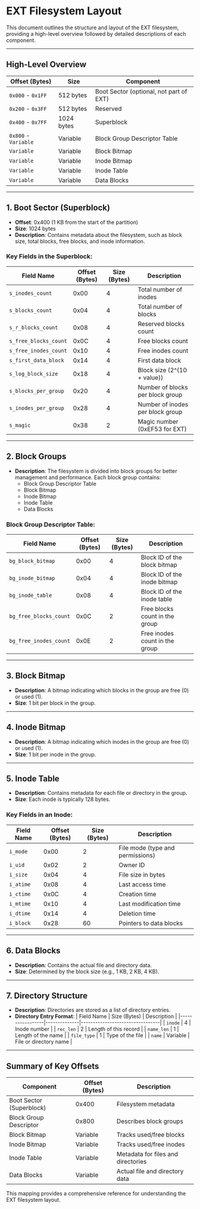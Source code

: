 # EXT Filesystem Layout

This document outlines the structure and layout of the EXT filesystem, providing a high-level overview followed by detailed descriptions of each component.

---

## High-Level Overview

| **Offset (Bytes)**         | **Size**       | **Component**                              |
|----------------------------|----------------|--------------------------------------------|
| `0x000` - `0x1FF`          | 512 bytes      | Boot Sector (optional, not part of EXT)    |
| `0x200` - `0x3FF`          | 512 bytes      | Reserved                                   |
| `0x400` - `0x7FF`          | 1024 bytes     | Superblock                                 |
| `0x800` - `Variable`       | Variable       | Block Group Descriptor Table               |
| `Variable`                 | Variable       | Block Bitmap                               |
| `Variable`                 | Variable       | Inode Bitmap                               |
| `Variable`                 | Variable       | Inode Table                                |
| `Variable`                 | Variable       | Data Blocks                                |

---

## 1. Boot Sector (Superblock)
- **Offset**: 0x400 (1 KB from the start of the partition)
- **Size**: 1024 bytes
- **Description**: Contains metadata about the filesystem, such as block size, total blocks, free blocks, and inode information.

### Key Fields in the Superblock:
| Field Name              | Offset (Bytes) | Size (Bytes) | Description                              |
|-------------------------|----------------|--------------|------------------------------------------|
| `s_inodes_count`        | 0x00           | 4            | Total number of inodes                  |
| `s_blocks_count`        | 0x04           | 4            | Total number of blocks                  |
| `s_r_blocks_count`      | 0x08           | 4            | Reserved blocks count                   |
| `s_free_blocks_count`   | 0x0C           | 4            | Free blocks count                       |
| `s_free_inodes_count`   | 0x10           | 4            | Free inodes count                       |
| `s_first_data_block`    | 0x14           | 4            | First data block                        |
| `s_log_block_size`      | 0x18           | 4            | Block size (2^(10 + value))             |
| `s_blocks_per_group`    | 0x20           | 4            | Number of blocks per block group        |
| `s_inodes_per_group`    | 0x28           | 4            | Number of inodes per block group        |
| `s_magic`               | 0x38           | 2            | Magic number (0xEF53 for EXT)           |

---

## 2. Block Groups
- **Description**: The filesystem is divided into block groups for better management and performance. Each block group contains:
  - Block Group Descriptor Table
  - Block Bitmap
  - Inode Bitmap
  - Inode Table
  - Data Blocks

### Block Group Descriptor Table:
| Field Name              | Offset (Bytes) | Size (Bytes) | Description                              |
|-------------------------|----------------|--------------|------------------------------------------|
| `bg_block_bitmap`       | 0x00           | 4            | Block ID of the block bitmap            |
| `bg_inode_bitmap`       | 0x04           | 4            | Block ID of the inode bitmap            |
| `bg_inode_table`        | 0x08           | 4            | Block ID of the inode table             |
| `bg_free_blocks_count`  | 0x0C           | 2            | Free blocks count in the group          |
| `bg_free_inodes_count`  | 0x0E           | 2            | Free inodes count in the group          |

---

## 3. Block Bitmap
- **Description**: A bitmap indicating which blocks in the group are free (0) or used (1).
- **Size**: 1 bit per block in the group.

---

## 4. Inode Bitmap
- **Description**: A bitmap indicating which inodes in the group are free (0) or used (1).
- **Size**: 1 bit per inode in the group.

---

## 5. Inode Table
- **Description**: Contains metadata for each file or directory in the group.
- **Size**: Each inode is typically 128 bytes.

### Key Fields in an Inode:
| Field Name              | Offset (Bytes) | Size (Bytes) | Description                              |
|-------------------------|----------------|--------------|------------------------------------------|
| `i_mode`                | 0x00           | 2            | File mode (type and permissions)        |
| `i_uid`                 | 0x02           | 2            | Owner ID                                |
| `i_size`                | 0x04           | 4            | File size in bytes                      |
| `i_atime`               | 0x08           | 4            | Last access time                        |
| `i_ctime`               | 0x0C           | 4            | Creation time                           |
| `i_mtime`               | 0x10           | 4            | Last modification time                  |
| `i_dtime`               | 0x14           | 4            | Deletion time                           |
| `i_block`               | 0x28           | 60           | Pointers to data blocks                 |

---

## 6. Data Blocks
- **Description**: Contains the actual file and directory data.
- **Size**: Determined by the block size (e.g., 1 KB, 2 KB, 4 KB).

---

## 7. Directory Structure
- **Description**: Directories are stored as a list of directory entries.
- **Directory Entry Format**:
  | Field Name      | Size (Bytes) | Description                     |
  |-----------------|--------------|---------------------------------|
  | `inode`         | 4            | Inode number                   |
  | `rec_len`       | 2            | Length of this record          |
  | `name_len`      | 1            | Length of the name             |
  | `file_type`     | 1            | Type of the file               |
  | `name`          | Variable     | File or directory name         |

---

## Summary of Key Offsets
| Component                  | Offset (Bytes) | Description                              |
|----------------------------|----------------|------------------------------------------|
| Boot Sector (Superblock)   | 0x400          | Filesystem metadata                     |
| Block Group Descriptor     | 0x800          | Describes block groups                  |
| Block Bitmap               | Variable       | Tracks used/free blocks                 |
| Inode Bitmap               | Variable       | Tracks used/free inodes                 |
| Inode Table                | Variable       | Metadata for files and directories      |
| Data Blocks                | Variable       | Actual file and directory data          |

This mapping provides a comprehensive reference for understanding the EXT filesystem layout.